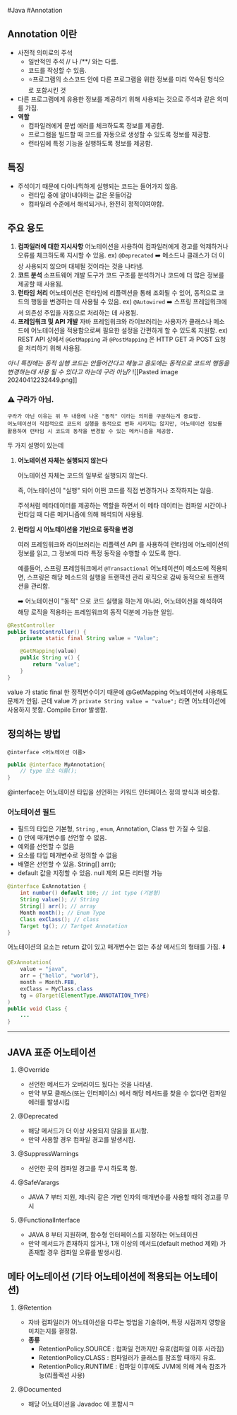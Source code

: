 #Java #Annotation

## Annotation 이란

* 사전적 의미로의 주석
	* 일반적인 주석 // 나 /\*\*/ 와는 다름.
	* 코드를 작성할 수 있음.
	* ⭐프로그램의 소스코드 안에 다른 프로그램을 위한 정보를 미리 약속된 형식으로 포함시킨 것
* 다른 프로그램에게 유용한 정보를 제공하기 위해 사용되는 것으로 주석과 같은 의미를 가짐.
* **역할**
	* 컴파일러에게 문법 에러를 체크하도록 정보를 제공함.
	* 프로그램을 빌드할 때 코드를 자동으로 생성할 수 있도록 정보를 제공함.
	* 런타임에 특정 기능을 실행하도록 정보를 제공함.

## 특징

* 주석이기 때문에 다이나믹하게 실행되는 코드는 들어가지 않음.
	* 런타임 중에 알아내야하는 값은 못들어감
	* 컴파일러 수준에서 해석되거나, 완전히 정적이여야함.


## 주요 용도
1. **컴파일러에 대한 지시사항**
	어노테이션을 사용하여 컴파일러에게 경고를 억제하거나 오류를 체크하도록 지시할 수 있음. 
		ex) `@Deprecated` ➡️ 메소드나 클래스가 더 이상 사용되지 않으며 대체될 것이라는 것을 나타냄.
2. **코드 분석**
	소프트웨어 개발 도구가 코드 구조를 분석하거나 코드에 더 많은 정보를 제공할 때 사용됨.
3. **런타임 처리**
	어노테이션은 런타임에 리플렉션을 통해 조회될 수 있어, 동적으로 코드의 행동을 변경하는 데 사용될 수 있음. 
		ex) `@Autowired` ➡️ 스프링 프레임워크에서 의존성 주입을 자동으로 처리하는 데 사용됨.
4. **프레임워크 및 API 개발**
	자바 프레임워크와 라이브러리는 사용자가 클래스나 메소드에 어노테이션을 적용함으로써 필요한 설정을 간편하게 할 수 있도록 지원함. 
		ex) REST API 상에서 `@GetMapping` 과 `@PostMapping` 은 HTTP GET 과 POST 요청을 처리하기 위해 사용됨.


_아니 특징에는 동적 실행 코드는 안들어간다고 해놓고 용도에는 동적으로 코드의 행동을 변경하는데 사용 될 수 있다고 하는데 구라 아님?_
![[Pasted image 20240412232449.png]]

### ⚠️ 구라가 아님.
```
구라가 아닌 이유는 위 두 내용에 나온 "동적" 이라는 의미를 구분하는게 중요함.
어노테이션이 직접적으로 코드의 실행을 동적으로 변화 시키지는 않지만, 어노테이션 정보를 활용하여 런타임 시 코드의 동작을 변경할 수 있는 메커니즘을 제공함.
```
두 가지 설명이 있는데
1. **어노테이션 자체는 실행되지 않는다**
	
	어노테이션 자체는 코드의 일부로 실행되지 않는다. 
	
	즉, 어노테이션이 "실행" 되어 어떤 코드를 직접 변경하거나 조작하지는 않음. 
	
	주석처럼 메타데이터를 제공하는 역할을 하면서 이 메타 데이터는 컴파일 시간이나 런타임 때 다른 메커니즘에 의해 해석되어 사용됨.

2. **런타임 시 어노테이션을 기반으로 동작을 변경**
	
	여러 프레임워크와 라이브러리는 리플렉션 API 를 사용하여 런타임에 어노테이션의 정보를 읽고, 그 정보에 따라 특정 동작을 수행할 수 있도록 한다. 
	
	예를들어, 스프링 프레임워크에서 `@Transactional` 어노테이션이 메소드에 적용되면, 스프링은 해당 메소드의 실행을 트랜잭션 관리 로직으로 감싸 동적으로 트랜잭션을 관리함.
	
	 ➡️ 어노테이션이 "동적" 으로 코드 실행을 하는게 아니라, 어노테이션을 해석하여 해당 로직을 적용하는 프레임워크의 동작 덕분에 가능한 일임.

```java
@RestController
public TestController() {
	private static final String value = "Value";

	@GetMapping(value)
	public String v() {
		return "value";
	}
}
```
value 가 static final 한 정적변수이기 때문에 @GetMapping 어노테이션에 사용해도 문제가 안됨. 근데 value 가 `private String value = "value";` 라면 어노테이션에 사용하지 못함. Compile Error 발생함.




## 정의하는 방법

`@interface <어노테이션 이름>`

```java
public @interface MyAnnotation{
	// type 요소 이름();
}
```
@interface는 어노테이션 타입을 선언하는 키워드
인터페이스 정의 방식과 비슷함.

### 어노테이션 필드

* 필드의 타입은 기본형, `String` , `enum`, Annotation, Class 만 가질 수 있음.
* () 안에 매개변수를 선언할 수 없음.
* 예외를 선언할 수 없음
* 요소를 타입 매개변수로 정의할 수 없음
* 배열은 선언할 수 있음. String[] arr();
* default 값을 지정할 수 있음. null 제외 모든 리터럴 가능

```java
@interface ExAnnotation {
	int number() default 100; // int type (기본형)
	String value(); // String
	String[] arr(); // array
	Month month(); // Enum Type
	Class exClass(); // class
	Target tg(); // Tartget Annotation
}
```
어노테이션의 요소는 return 값이 있고 매개변수는 없는 추상 메서드의 형태를 가짐.
⬇️

```java
@ExAnnotation(
	value = "java",
	arr = {"hello", "world"},
	month = Month.FEB,
	exClass = MyClass.class
	tg = @Target(ElementType.ANNOTATION_TYPE)
)
public void Class {
	...
}
```


----


## JAVA 표준 어노테이션

1. @Override
	* 선언한 메서드가 오버라이드 됬다는 것을 나타냄.
	* 만약 부모 클래스(또는 인터페이스) 에서 해당 메서드를 찾을 수 없다면 컴파일 에러를 발생시킴

2. @Deprecated
	* 해당 메서드가 더 이상 사용되지 않음을 표시함.
	* 만약 사용할 경우 컴파일 경고를 발생시킴.

3. @SuppressWarnings
	* 선언한 곳의 컴파일 경고를 무시 하도록 함.

4. @SafeVarargs
	* JAVA 7 부터 지원, 제너릭 같은 가변 인자의 매개변수를 사용할 때의 경고를 무시

5. @FunctionalInterface
	* JAVA 8 부터 지원하며, 함수형 인터페이스를 지정하는 어노테이션
	* 만약 메서드가 존재하지 않거나, 1개 이상의 메서드(default method 제외) 가 존재할 경우 컴파일 오류를 발생시킴.


## 메타 어노테이션 (기타 어노테이션에 적용되는 어노테이션)

1. @Retention
	* 자바 컴파일러가 어노테이션을 다루는 방법을 기술하며, 특정 시점까지 영향을 미치는지를 결정함.
	* **종류**
		* RetentionPolicy.SOURCE : 컴파일 전까지만 유효(컴파일 이후 사라짐)
		* RetentionPolicy.CLASS : 컴파일러가 클래스를 참조할 때까지 유효.
		* RetentionPolicy.RUNTIME : 컴파일 이후에도 JVM에 의해 계속 참조가능(리플렉션 사용)

2. @Documented
	* 해당 어노테이션을 Javadoc 에 포함시ㅋ



